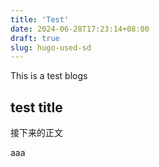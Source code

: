 ```yaml
---
title: 'Test'
date: 2024-06-28T17:23:14+08:00
draft: true
slug: hugo-used-sd
---
```


This is a test blogs

## test title


接下来的正文

aaa
